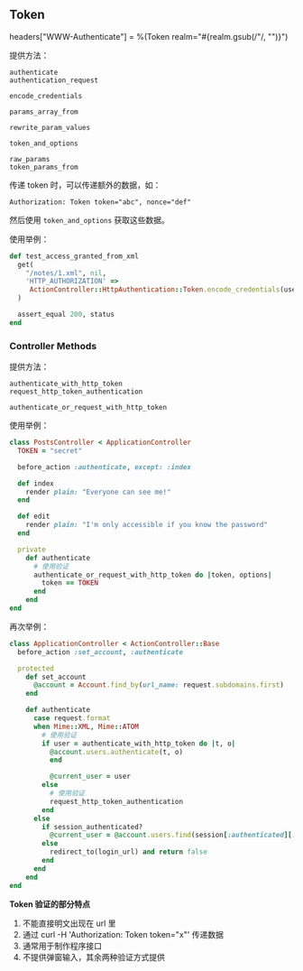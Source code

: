 ## Token

headers["WWW-Authenticate"] = %(Token realm="#{realm.gsub(/"/, "")}")

提供方法：

```
authenticate
authentication_request

encode_credentials

params_array_from

rewrite_param_values

token_and_options

raw_params
token_params_from
```

传递 token 时，可以传递额外的数据，如：

```
Authorization: Token token="abc", nonce="def"
```

然后使用 `token_and_options` 获取这些数据。

使用举例：

```ruby
def test_access_granted_from_xml
  get(
    "/notes/1.xml", nil,
    'HTTP_AUTHORIZATION' =>
     ActionController::HttpAuthentication::Token.encode_credentials(users(:dhh).token)
  )

  assert_equal 200, status
end
```

### Controller Methods

提供方法：

```
authenticate_with_http_token
request_http_token_authentication

authenticate_or_request_with_http_token
```

使用举例：

```ruby
class PostsController < ApplicationController
  TOKEN = "secret"

  before_action :authenticate, except: :index

  def index
    render plain: "Everyone can see me!"
  end

  def edit
    render plain: "I'm only accessible if you know the password"
  end

  private
    def authenticate
      # 使用验证
      authenticate_or_request_with_http_token do |token, options|
        token == TOKEN
      end
    end
end
```

再次举例：

```ruby
class ApplicationController < ActionController::Base
  before_action :set_account, :authenticate

  protected
    def set_account
      @account = Account.find_by(url_name: request.subdomains.first)
    end

    def authenticate
      case request.format
      when Mime::XML, Mime::ATOM
        # 使用验证
        if user = authenticate_with_http_token do |t, o|
          @account.users.authenticate(t, o)
          end

          @current_user = user
        else
          # 使用验证
          request_http_token_authentication
        end
      else
        if session_authenticated?
          @current_user = @account.users.find(session[:authenticated][:user_id])
        else
          redirect_to(login_url) and return false
        end
      end
    end
end
```

**Token 验证的部分特点**

1. 不能直接明文出现在 url 里
2. 通过 curl -H 'Authorization: Token token="x"' 传递数据
3. 通常用于制作程序接口
4. 不提供弹窗输入，其余两种验证方式提供
